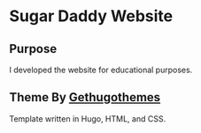 # Sugar Daddy Website

## Purpose
I developed the website for educational purposes.
## Theme By [Gethugothemes](https://github.com/gethugothemes/)
Template written in Hugo, HTML, and CSS.
